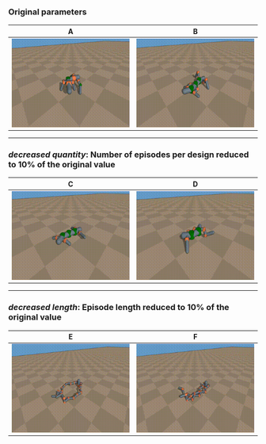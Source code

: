 ### Original parameters
| A | B |
|-------|-------|
| ![Standard GIF 1](gif_standard_8_robogrammar.gif) | ![Standard GIF 2](gif_standard_17_robogrammar.gif) |

---

### _decreased quantity_: Number of episodes per design reduced to 10% of the original value
| C | D |
|-------|-------|
| ![Reduced Quantity GIF 1](gif_reduced_quantity_0_robogrammar.gif) | ![Reduced Quantity GIF 2](gif_reduced_quantity_9_robogrammar.gif) |

---

### _decreased length_: Episode length reduced to 10% of the original value 
| E | F |
|-------|-------|
| ![Reduced Length GIF 1](gif_reduced_length_4_robogrammar.gif) | ![Reduced Length GIF 2](gif_reduced_length_13_robogrammar.gif) |


